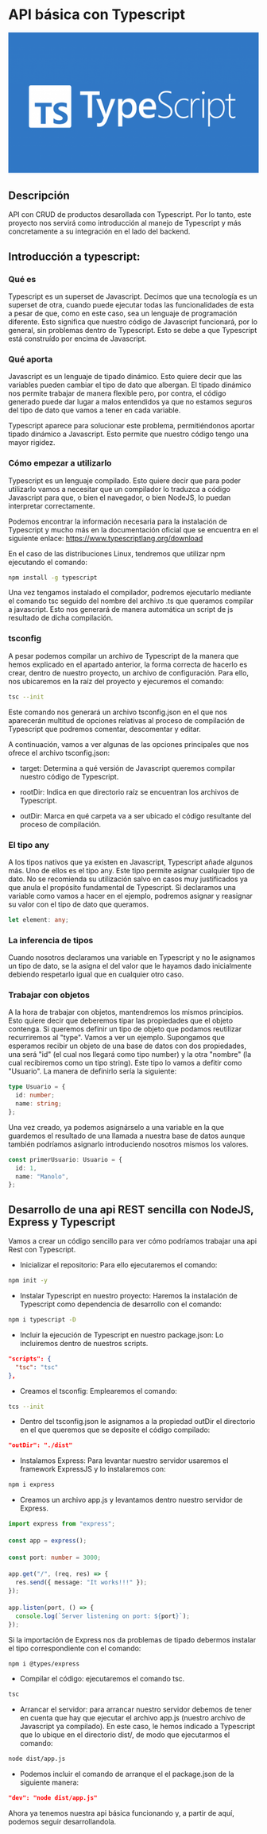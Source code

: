 # API básica con Typescript 

<img src="./images/typescript-logo.png" alt="typescript-logo" />

## Descripción

API con CRUD de productos desarollada con Typescript. Por lo tanto, este proyecto nos servirá como introducción al manejo de Typescript y más concretamente a su integración en el lado del backend.

## Introducción a typescript:

### Qué es

Typescript es un superset de Javascript. Decimos que una tecnología es un superset de otra, cuando puede ejecutar todas las funcionalidades de esta a pesar de que, como en este caso, sea un lenguaje de programación diferente. Esto significa que nuestro código de Javascript funcionará, por lo general, sin problemas dentro de Typescript.
Esto se debe a que Typescript está construído por encima de Javascript.

### Qué aporta

Javascript es un lenguaje de tipado dinámico. Esto quiere decir que las variables pueden cambiar el tipo de dato que albergan. El tipado dinámico nos permite trabajar de manera flexible pero, por contra, el código generado puede dar lugar a malos entendidos ya que no estamos seguros del tipo de dato que vamos a tener en cada variable.

Typescript aparece para solucionar este problema, permitiéndonos aportar tipado dinámico a Javascript. Esto permite que nuestro código tengo una mayor rigidez.

### Cómo empezar a utilizarlo

Typescript es un lenguaje compilado. Esto quiere decir que para poder utilizarlo vamos a necesitar que un compilador lo traduzca a código Javascript para que, o bien el navegador, o bien NodeJS, lo puedan interpretar correctamente.

Podemos encontrar la información necesaria para la instalación de Typescript y mucho más en la documentación oficial que se encuentra en el siguiente enlace: https://www.typescriptlang.org/download

En el caso de las distribuciones Linux, tendremos que utilizar npm ejecutando el comando:

```sh
npm install -g typescript
```

Una vez tengamos instalado el compilador, podremos ejecutarlo mediante el comando tsc seguido del nombre del archivo .ts que queramos compilar a javascript. Esto nos generará de manera automática un script de js resultado de dicha compilación.

### tsconfig

A pesar podemos compilar un archivo de Typescript de la manera que hemos explicado en el apartado anterior, la forma correcta de hacerlo es crear, dentro de nuestro proyecto, un archivo de configuración. Para ello, nos ubicaremos en la raíz del proyecto y ejecuremos el comando:

```sh
tsc --init
```

Este comando nos generará un archivo tsconfig.json en el que nos aparecerán multitud de opciones relativas al proceso de compilación de Typescript que podremos comentar, descomentar y editar.

A continuación, vamos a ver algunas de las opciones principales que nos ofrece el archivo tsconfig.json:

- target: Determina a qué versión de Javascript queremos compilar nuestro código de Typescript.

- rootDir: Indica en que directorio raíz se encuentran los archivos de Typescript.

- outDir: Marca en qué carpeta va a ser ubicado el código resultante del proceso de compilación.

### El tipo any

A los tipos nativos que ya existen en Javascript, Typescript añade algunos más. Uno de ellos es el tipo any. Este tipo permite asignar cualquier tipo de dato. No se recomienda su utilización salvo en casos muy justificados ya que anula el propósito fundamental de Typescript.
Si declaramos una variable como vamos a hacer en el ejemplo, podremos asignar y reasignar su valor con el tipo de dato que queramos.

```ts
let element: any;
```

### La inferencia de tipos

Cuando nosotros declaramos una variable en Typescript y no le asignamos un tipo de dato, se la asigna el del valor que le hayamos dado inicialmente debiendo respetarlo igual que en cualquier otro caso.

### Trabajar con objetos

A la hora de trabajar con objetos, mantendremos los mismos principios. Esto quiere decir que deberemos tipar las propiedades que el objeto contenga.
Si queremos definir un tipo de objeto que podamos reutilizar recurriremos al "type". Vamos a ver un ejemplo.
Supongamos que esperamos recibir un objeto de una base de datos con dos propiedades, una será "id" (el cual nos llegará como tipo number) y la otra "nombre" (la cual recibiremos como un tipo string). Este tipo lo vamos a defitir como "Usuario". La manera de definirlo sería la siguiente:

```ts
type Usuario = {
  id: number;
  name: string;
};
```

Una vez creado, ya podemos asignárselo a una variable en la que guardemos el resultado de una llamada a nuestra base de datos aunque también podríamos asignarlo introduciendo nosotros mismos los valores.

```ts
const primerUsuario: Usuario = {
  id: 1,
  name: "Manolo",
};
```

## Desarrollo de una api REST sencilla con NodeJS, Express y Typescript

Vamos a crear un código sencillo para ver cómo podríamos trabajar una api Rest con Typescript.

- Inicializar el repositorio: Para ello ejecutaremos el comando:

```sh
npm init -y
```

- Instalar Typescript en nuestro proyecto: Haremos la instalación de Typescript como dependencia de desarrollo con el comando:

```sh
npm i typescript -D
```

- Incluir la ejecución de Typescript en nuestro package.json: Lo incluiremos dentro de nuestros scripts.

```json
"scripts": {
  "tsc": "tsc"
},
```

- Creamos el tsconfig: Emplearemos el comando:

```sh
tcs --init
```

- Dentro del tsconfig.json le asignamos a la propiedad outDir el directorio en el que queremos que se deposite el código compilado:

```json
"outDir": "./dist"
```

- Instalamos Express: Para levantar nuestro servidor usaremos el framework ExpressJS y lo instalaremos con:

```sh
npm i express
```

- Creamos un archivo app.js y levantamos dentro nuestro servidor de Express.

```ts
import express from "express";

const app = express();

const port: number = 3000;

app.get("/", (req, res) => {
  res.send({ message: "It works!!!" });
});

app.listen(port, () => {
  console.log(`Server listening on port: ${port}`);
});
```

Si la importación de Express nos da problemas de tipado debermos instalar el tipo correspondiente con el comando:

```sh
npm i @types/express
```

- Compilar el código: ejecutaremos el comando tsc.

```sh
tsc
```

- Arrancar el servidor: para arrancar nuestro servidor debemos de tener en cuenta que hay que ejecutar el archivo app.js (nuestro archivo de Javascript ya compilado). En este caso, le hemos indicado a Typescript que lo ubique en el directorio dist/, de modo que ejecutarmos el comando:

```sh
node dist/app.js
```

- Podemos incluir el comando de arranque el el package.json de la siguiente manera:

```json
"dev": "node dist/app.js"
```

Ahora ya tenemos nuestra api básica funcionando y, a partir de aquí, podemos seguir desarrollandola.
